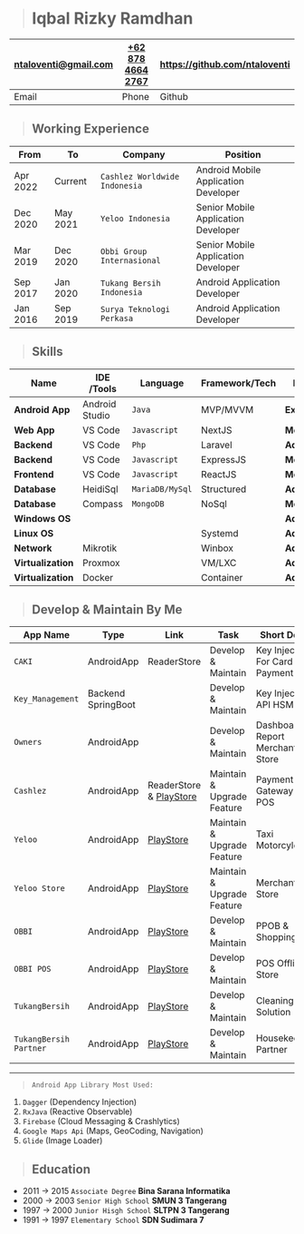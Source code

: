 > # Iqbal Rizky Ramdhan
| [ntaloventi@gmail.com](mailto:ntaloventi@gmail.com) | [+62 878 4664 2767](tel:+6287846642767) | https://github.com/ntaloventi |
| --------------------------------------------------- | --------------------------------------- | ----------------------------- |
| Email                                               | Phone                                   | Github                        |


> ## Working Experience
| From | To | Company | Position |
|-|-|-|-|
| Apr 2022 | Current | `Cashlez Worldwide Indonesia` | Android Mobile Application Developer |
| Dec 2020 | May 2021 | `Yeloo Indonesia` | Senior Mobile Application Developer |
| Mar 2019 | Dec 2020 | `Obbi Group Internasional` | Senior Mobile Application Developer |
| Sep 2017 | Jan 2020 | `Tukang Bersih Indonesia` | Android Application Developer |
| Jan 2016 | Sep 2019 | `Surya Teknologi Perkasa` | Android Application Developer |

> ## Skills
| Name | IDE /Tools| Language | Framework/Tech | Level |
|-|-|-|-|-|
| **Android App** | Android Studio | `Java` | MVP/MVVM | **Expert** |
| **Web App** | VS Code | `Javascript` | NextJS | **Medium** |
| **Backend** | VS Code | `Php` | Laravel | **Advance** |
| **Backend** | VS Code | `Javascript` | ExpressJS | **Medium** |
| **Frontend** | VS Code | `Javascript` | ReactJS | **Medium** |
| **Database** | HeidiSql | `MariaDB/MySql` | Structured | **Advance** |
| **Database** | Compass | `MongoDB` | NoSql | **Medium** |
| **Windows OS** | | | | **Advance** |
| **Linux OS** | | | Systemd | **Advance** |
| **Network** | Mikrotik | | Winbox | **Advance** |
| **Virtualization** | Proxmox | | VM/LXC| **Advance** |
| **Virtualization** | Docker | | Container| **Advance** |

> ## Develop & Maintain By Me
| App Name | Type | Link | Task | Short Desc |
|-|-|-|-|-|
| `CAKI` | AndroidApp | ReaderStore | Develop & Maintain | Key Injection For Card Payment |
| `Key_Management` | Backend SpringBoot | | Develop & Maintain | Key Injection API HSM |
| `Owners` | AndroidApp | | Develop & Maintain | Dashboard & Report Merchant Store |
| `Cashlez` | AndroidApp | ReaderStore & [PlayStore](https://play.google.com/store/apps/details?id=com.cashlez.android.garuda) | Maintain & Upgrade Feature | Payment Gateway & POS |
| `Yeloo` | AndroidApp | [PlayStore](https://play.google.com/store/apps/details?id=com.yeloo.user) | Maintain & Upgrade Feature | Taxi Motorcyle |
| `Yeloo Store` | AndroidApp | [PlayStore](https://play.google.com/store/apps/details?id=com.yeloo.store) | Maintain & Upgrade Feature | Merchant Store |
| `OBBI` | AndroidApp | [PlayStore](https://play.google.com/store/apps/details?id=id.obbi.obbicust) | Develop & Maintain | PPOB & Shopping |
| `OBBI POS` | AndroidApp | [PlayStore](https://play.google.com/store/apps/details?id=id.obbi.obbipos) | Develop & Maintain | POS Offline Store |
| `TukangBersih` | AndroidApp | [PlayStore](https://play.google.com/store/apps/details?id=com.tukangbersih.tbicust) | Develop & Maintain | Cleaning Solution |
| `TukangBersih Partner` | AndroidApp | [PlayStore](https://play.google.com/store/apps/details?id=com.tukangbersih.tbipartner) | Develop & Maintain | Housekeeper Partner |
---

>`Android App Library Most Used:`
1. `Dagger` (Dependency Injection)
2. `RxJava` (Reactive Observable)
3. `Firebase` (Cloud Messaging & Crashlytics)
4. `Google Maps Api` (Maps, GeoCoding, Navigation)
5. `Glide` (Image Loader)

> ## Education
- 2011 -> 2015 `Associate Degree` **Bina Sarana Informatika** 
- 2000 -> 2003 `Senior High School` **SMUN 3 Tangerang**
- 1997 -> 2000 `Junior Hisgh School` **SLTPN 3 Tangerang**
- 1991 -> 1997 `Elementary School` **SDN Sudimara 7**

